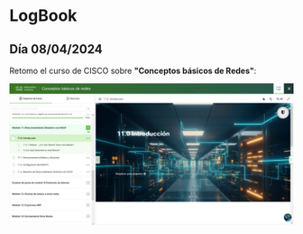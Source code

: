 # LogBook 
## Día 08/04/2024

Retomo el curso de CISCO sobre **"Conceptos básicos de Redes"**:

![Curso CISCO](Images/08.png "Curso conceptos básicos de redes de CISCO")

